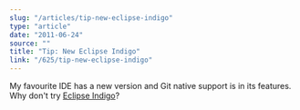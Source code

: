 ```yaml
---
slug: "/articles/tip-new-eclipse-indigo"
type: "article"
date: "2011-06-24"
source: ""
title: "Tip: New Eclipse Indigo"
link: "/625/tip-new-eclipse-indigo"
---
```


My favourite IDE has a new version and Git native support is in its features. Why don't try <a title="Download Eclipse Indigo" href="http://www.eclipse.org/downloads/" target="_blank">Eclipse Indigo</a>?